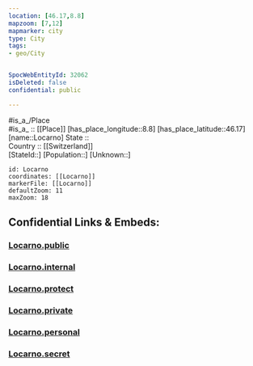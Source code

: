 ```yaml
---
location: [46.17,8.8] 
mapzoom: [7,12] 
mapmarker: city 
type: City
tags:
- geo/City


SpocWebEntityId: 32062
isDeleted: false
confidential: public

---
```

#is_a_/Place  
#is_a_ :: [[Place]] 
[has_place_longitude::8.8] 
[has_place_latitude::46.17] 
[name::Locarno] 
State ::  
Country :: [[Switzerland]]  
[StateId::] 
[Population::] 
[Unknown::] 


```leaflet
id: Locarno
coordinates: [[Locarno]] 
markerFile: [[Locarno]] 
defaultZoom: 11 
maxZoom: 18
```


## Confidential Links & Embeds: 

### [Locarno.public](/_public/\Earth\Continent\Europe\Europe~Central\Switzerland\Switzerland~Cantons\Ticino\CityLocarno.public.md) 

### [Locarno.internal](/_internal/\Earth\Continent\Europe\Europe~Central\Switzerland\Switzerland~Cantons\Ticino\CityLocarno.internal.md) 

### [Locarno.protect](/_protect/\Earth\Continent\Europe\Europe~Central\Switzerland\Switzerland~Cantons\Ticino\CityLocarno.protect.md) 

### [Locarno.private](/_private/\Earth\Continent\Europe\Europe~Central\Switzerland\Switzerland~Cantons\Ticino\CityLocarno.private.md) 

### [Locarno.personal](/_personal/\Earth\Continent\Europe\Europe~Central\Switzerland\Switzerland~Cantons\Ticino\CityLocarno.personal.md) 

### [Locarno.secret](/_secret/\Earth\Continent\Europe\Europe~Central\Switzerland\Switzerland~Cantons\Ticino\CityLocarno.secret.md)

